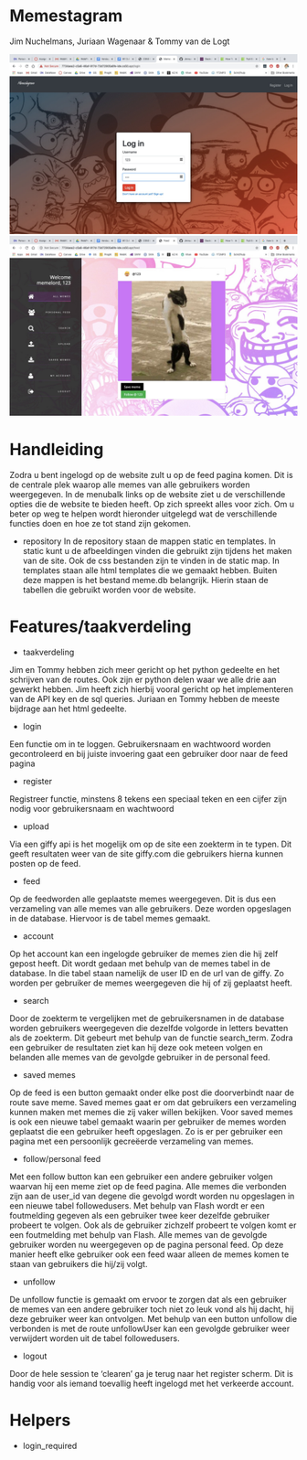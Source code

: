 # Memestagram
Jim Nuchelmans, Juriaan Wagenaar & Tommy van de Logt

![](https://github.com/Jimnuch99/project/blob/master/docs/login.jpg)
![](https://github.com/Jimnuch99/project/blob/master/docs/feed.jpg)

# Handleiding
Zodra u bent ingelogd op de website zult u op de feed pagina komen. Dit is de centrale plek waarop alle memes van alle gebruikers worden weergegeven. In de menubalk links op de website ziet u de verschillende opties die de website te bieden heeft. Op zich spreekt alles voor zich. Om u beter op weg te helpen wordt hieronder uitgelegd wat de verschillende functies doen en hoe ze tot stand zijn gekomen.

- repository
In de repository staan de mappen static en templates. In static kunt u de afbeeldingen vinden die gebruikt zijn tijdens het maken van de site. Ook de css bestanden zijn te vinden in de static map. In templates staan alle html templates die we gemaakt hebben.
Buiten deze mappen is het bestand meme.db belangrijk. Hierin staan de tabellen die gebruikt worden voor de website.

# Features/taakverdeling
- taakverdeling

Jim en Tommy hebben zich meer gericht op het python gedeelte en het schrijven van de routes. Ook zijn er python delen waar we alle drie aan gewerkt hebben. Jim heeft zich hierbij vooral gericht op het implementeren van de API key en de sql queries.
Juriaan en Tommy hebben de meeste bijdrage aan het html gedeelte.


- login

Een functie om in te loggen. Gebruikersnaam en wachtwoord worden gecontroleerd en bij juiste invoering gaat een gebruiker door naar de feed pagina

- register

Registreer functie, minstens 8 tekens een speciaal teken en een cijfer zijn nodig voor gebruikersnaam en wachtwoord

- upload

Via een giffy api is het mogelijk om op de site een zoekterm in te typen. Dit geeft resultaten weer van de site giffy.com die gebruikers hierna kunnen posten op de feed.

- feed

Op de feedworden alle geplaatste memes weergegeven. Dit is dus een verzameling van alle memes van alle gebruikers. Deze worden opgeslagen in de database. Hiervoor is de tabel memes gemaakt.

- account

Op het account kan een ingelogde gebruiker de memes zien die hij zelf gepost heeft. Dit wordt gedaan met behulp van de memes tabel in de database. In die tabel staan namelijk de user ID en de url van de giffy. Zo worden per gebruiker de memes weergegeven die hij of zij geplaatst heeft.

- search

Door de zoekterm te vergelijken met de gebruikersnamen in de database worden gebruikers weergegeven die dezelfde volgorde in letters bevatten als de zoekterm. Dit gebeurt met behulp van de functie search_term. Zodra een gebruiker de resultaten ziet kan hij deze ook meteen volgen en belanden alle memes van de gevolgde gebruiker in de personal feed.

- saved memes

Op de feed is een button gemaakt onder elke post die doorverbindt naar de route save meme. Saved memes gaat er om dat gebruikers een verzameling kunnen maken met memes die zij vaker willen bekijken. Voor saved memes is ook een nieuwe tabel gemaakt waarin per gebruiker de memes worden geplaatst die een gebruiker heeft opgeslagen. Zo is er per gebruiker een pagina met een persoonlijk gecreëerde verzameling van memes.

- follow/personal feed

Met een follow button kan een gebruiker een andere gebruiker volgen waarvan hij een meme ziet op de feed pagina. Alle memes die verbonden zijn aan de user_id van degene die gevolgd wordt worden nu opgeslagen in een nieuwe tabel followedusers. Met behulp van Flash wordt er een foutmelding gegeven als een gebruiker twee keer dezelfde gebruiker probeert te volgen. Ook als de gebruiker zichzelf probeert te volgen komt er een foutmelding met behulp van Flash. Alle memes van de gevolgde gebruiker worden nu weergegeven op de pagina personal feed. Op deze manier heeft elke gebruiker ook een feed waar alleen de memes komen te staan van gebruikers die hij/zij volgt.

- unfollow

De unfollow functie is gemaakt om ervoor te zorgen dat als een gebruiker de memes van een andere gebruiker toch niet zo leuk vond als hij dacht, hij deze gebruiker weer kan ontvolgen. Met behulp van een button unfollow die verbonden is met de route unfollowUser kan een gevolgde gebruiker weer verwijdert worden uit de tabel followedusers.

- logout

Door de hele session te ‘clearen’ ga je terug naar het register scherm. Dit is handig voor als iemand toevallig heeft ingelogd met het verkeerde account.

# Helpers

- login_required

